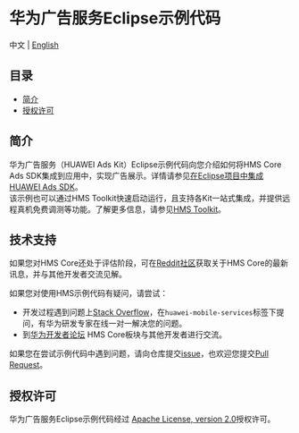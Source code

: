 # 华为广告服务Eclipse示例代码
中文 | [English](https://github.com/HMS-Core/hms-ads-demo-eclipse)
## 目录

 * [简介](#简介)
 * [授权许可](#授权许可)
 
## 简介
华为广告服务（HUAWEI Ads Kit）Eclipse示例代码向您介绍如何将HMS Core Ads SDK集成到应用中，实现广告展示。详情请参见[在Eclipse项目中集成HUAWEI Ads SDK](https://developer.huawei.com/consumer/en/doc/development/HMSCore-Guides/eclipse-integrating-sdk-0000001055373923)。 
<br>该示例也可以通过HMS Toolkit快速启动运行，且支持各Kit一站式集成，并提供远程真机免费调测等功能。了解更多信息，请参见[HMS Toolkit](https://developer.huawei.com/consumer/cn/doc/development/Tools-Guides/getting-started-0000001077381096)。</br>

## 技术支持
如果您对HMS Core还处于评估阶段，可在[Reddit社区](https://www.reddit.com/r/HuaweiDevelopers/)获取关于HMS Core的最新讯息，并与其他开发者交流见解。

如果您对使用HMS示例代码有疑问，请尝试：
- 开发过程遇到问题上[Stack Overflow](https://stackoverflow.com/questions/tagged/huawei-mobile-services)，在`huawei-mobile-services`标签下提问，有华为研发专家在线一对一解决您的问题。
- 到[华为开发者论坛](https://forums.developer.huawei.com/forumPortal/en/home?fid=0101187876626530001) HMS Core板块与其他开发者进行交流。

如果您在尝试示例代码中遇到问题，请向仓库提交[issue](https://github.com/HMS-Core/hms-ads-demo-eclipse/issues)，也欢迎您提交[Pull Request](https://github.com/HMS-Core/hms-ads-demo-eclipse/pulls)。

##  授权许可
华为广告服务Eclipse示例代码经过 [Apache License, version 2.0](http://www.apache.org/licenses/LICENSE-2.0)授权许可。

